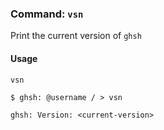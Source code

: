 ### Command: `vsn`

Print the current version of `ghsh`

#### Usage
`vsn`

```shell
$ ghsh: @username / > vsn
```
```
ghsh: Version: <current-version>

```